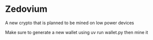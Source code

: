 # Zedovium
A new crypto that is planned to be mined on low power devices

Make sure to generate a new wallet using uv run wallet.py
then mine it
